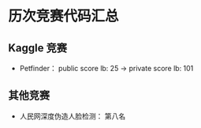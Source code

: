 # 历次竞赛代码汇总

## Kaggle 竞赛

- Petfinder： public score lb: 25 -> private score lb: 101

## 其他竞赛

- 人民网深度伪造人脸检测： 第八名

